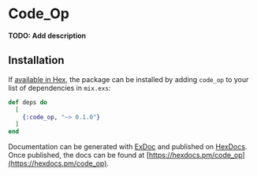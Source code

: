 # Code_Op

**TODO: Add description**

## Installation

If [available in Hex](https://hex.pm/docs/publish), the package can be installed
by adding `code_op` to your list of dependencies in `mix.exs`:

```elixir
def deps do
  [
    {:code_op, "~> 0.1.0"}
  ]
end
```

Documentation can be generated with [ExDoc](https://github.com/elixir-lang/ex_doc)
and published on [HexDocs](https://hexdocs.pm). Once published, the docs can
be found at [https://hexdocs.pm/code_op](https://hexdocs.pm/code_op).

